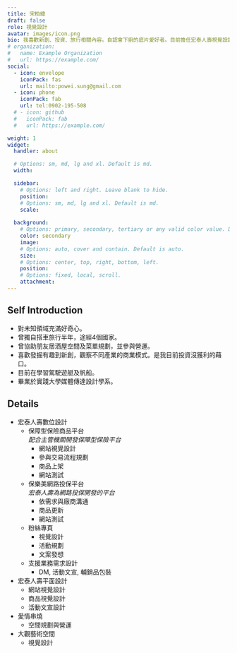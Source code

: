 ```yaml
---
title: 宋柏緯
draft: false
role: 視覺設計
avatar: images/icon.png
bio: 我喜歡新創、投資、旅行相關內容。自認會下廚的底片愛好者。目前擔任宏泰人壽視覺設計。
# organization:
#   name: Example Organization
#   url: https://example.com/
social:
  - icon: envelope
    iconPack: fas
    url: mailto:powei.sung@gmail.com
  - icon: phone
    iconPack: fab
    url: tel:0902-195-508
  # - icon: github
  #   iconPack: fab
  #   url: https://example.com/

weight: 1
widget:
  handler: about

  # Options: sm, md, lg and xl. Default is md.
  width:

  sidebar:
    # Options: left and right. Leave blank to hide.
    position:
    # Options: sm, md, lg and xl. Default is md.
    scale:
  
  background:
    # Options: primary, secondary, tertiary or any valid color value. Default is primary.
    color: secondary
    image:
    # Options: auto, cover and contain. Default is auto.
    size:
    # Options: center, top, right, bottom, left.
    position:
    # Options: fixed, local, scroll.
    attachment: 
---
```


## Self Introduction

- 對未知領域充滿好奇心。
- 曾獨自搭車旅行半年，途經4個國家。
- 曾協助朋友居酒屋空間及菜單規劃，並參與營運。
- 喜歡發掘有趣到新創，觀察不同產業的商業模式。是我目前投資沒獲利的藉口。
- 目前在學習駕駛遊艇及帆船。
- 畢業於實踐大學媒體傳達設計學系。

## Details  

- 宏泰人壽數位設計
  - 保障型保險商品平台  
  *配合主管機關開發保障型保險平台*
    - 網站視覺設計
    - 參與交易流程規劃
    - 商品上架
    - 網站測試
  - 保樂美網路投保平台  
  *宏泰人壽為網路投保開發的平台*
    - 依需求與廠商溝通
    - 商品更新
    - 網站測試
  - 粉絲專頁
    - 視覺設計
    - 活動規劃
    - 文案發想
  - 支援業務需求設計
    - DM, 活動文宣, 輔銷品包裝
- 宏泰人壽平面設計
  - 網站視覺設計
  - 商品視覺設計
  - 活動文宣設計
- 愛情串燒
  - 空間規劃與營運
- 大觀藝術空間
  - 視覺設計